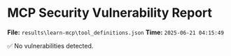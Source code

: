 # MCP Security Vulnerability Report
**File:** `results\learn-mcp\tool_definitions.json`
**Time:** `2025-06-21 04:15:49`

✅ No vulnerabilities detected.